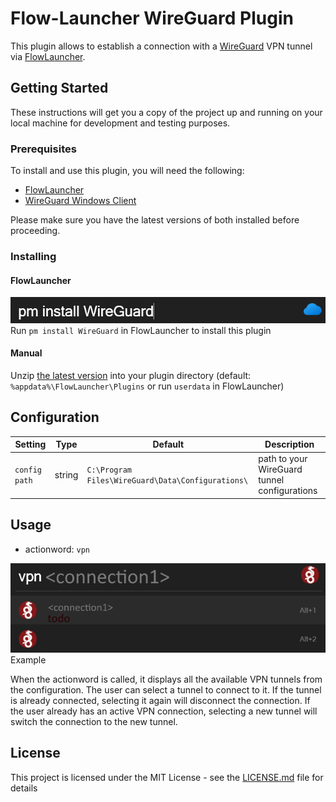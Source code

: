 # Flow-Launcher WireGuard Plugin

This plugin allows to establish a connection with a [WireGuard](https://www.wireguard.com/) VPN tunnel via [FlowLauncher](https://www.flowlauncher.com/).


## Getting Started

These instructions will get you a copy of the project up and running on your local machine for development and testing purposes.

### Prerequisites

To install and use this plugin, you will need the following:

- [FlowLauncher](https://www.flowlauncher.com/)
- [WireGuard Windows Client](https://www.wireguard.com/install/#windows-7-81-10-11-2008r2-2012r2-2016-2019-2022)

Please make sure you have the latest versions of both installed before proceeding.

### Installing

#### FlowLauncher

![Install](assets/installation.png)
Run `pm install WireGuard` in FlowLauncher to install this plugin

#### Manual
Unzip [the latest version](https://github.com/flooxo/Flow.Plugin.WireGuard/releases) into your plugin directory (default: `%appdata%\FlowLauncher\Plugins` or run `userdata` in FlowLauncher)

## Configuration

| Setting     | Type    | Default                                         | Description             |
|-------------|---------|-------------------------------------------------|-------------------------|
| `config path` | string  | `C:\Program Files\WireGuard\Data\Configurations\` | path to your WireGuard tunnel configurations |

## Usage

- actionword: `vpn`

![Example](assets/usage.png) Example

When the actionword is called, it displays all the available VPN tunnels from the configuration.
The user can select a tunnel to connect to it. If the tunnel is already connected, selecting it again will disconnect the connection.
If the user already has an active VPN connection, selecting a new tunnel will switch the connection to the new tunnel.


## License

This project is licensed under the MIT License - see the [LICENSE.md](LICENSE.md) file for details
